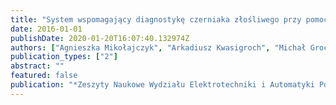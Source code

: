```yaml
---
title: "System wspomagający diagnostykę czerniaka złośliwego przy pomocy metod przetwarzania obrazu i algorytmów inteligencji obliczeniowej"
date: 2016-01-01
publishDate: 2020-01-20T16:07:40.132974Z
authors: ["Agnieszka Mikołajczyk", "Arkadiusz Kwasigroch", "Michał Grochowski"]
publication_types: ["2"]
abstract: ""
featured: false
publication: "*Zeszyty Naukowe Wydziału Elektrotechniki i Automatyki Politechniki Gdaŉskiej*"
---
```


